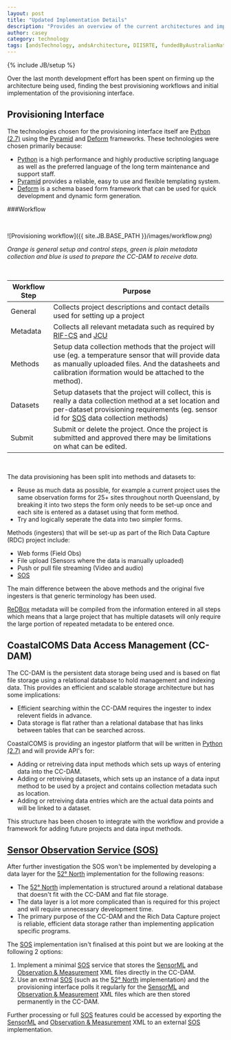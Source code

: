 ```yaml
---
layout: post
title: "Updated Implementation Details"
description: "Provides an overview of the current architectures and implementation details of the TDH-DC24 Rich Data Capture project."
author: casey
category: technology
tags: [andsTechnology, andsArchitecture, DIISRTE, fundedByAustralianNationalDataService, andsApps, DC24, richDataCapture, RDC]
---
```

{% include JB/setup %}

Over the last month development effort has been spent on firming up the architecture being used, finding the best provisioning workflows and initial implementation of the provisioning interface. 

Provisioning Interface
----------------------
The technologies chosen for the provisioning interface itself are [Python (2.7)](http://www.python.org/) using the [Pyramid](http://docs.pylonsproject.org/en/latest/docs/pyramid.html) and [Deform](http://docs.pylonsproject.org/projects/deform/en/latest/?awesome) frameworks.  These technologies were chosen primarily because:
- [Python](http://www.python.org/) is a high performance and highly productive scripting language as well as the preferred language of the long term maintenance and support staff.
- [Pyramid](http://docs.pylonsproject.org/en/latest/docs/pyramid.html) provides a reliable, easy to use and flexible templating system.
- [Deform](http://docs.pylonsproject.org/projects/deform/en/latest/?awesome) is a schema based form framework that can be used for quick development and dynamic form generation.



###Workflow

</br>

![Provisioning workflow]({{ site.JB.BASE_PATH }}/images/workflow.png)

_Orange is general setup and control steps, green is plain metadata collection and blue is used to prepare the CC-DAM to receive data._

</br>

|Workflow Step | Purpose | 
|--- | ---
|General| Collects project descriptions and contact details used for setting up a project|
|Metadata| Collects all relevant metadata such as required by [RIF-CS](www.ands.org.au/training/rif-cs/index.html) and [JCU](www.jcu.edu.au) |
|Methods| Setup data collection methods that the project will use (eg. a temperature sensor that will provide data as manually uploaded files. And the datasheets and calibration iformation would be attached to the method).|
|Datasets| Setup datasets that the project will collect, this is really a data collection method at a set location and per-dataset provisioning requirements (eg. sensor id for [SOS](http://www.opengeospatial.org/standards/sos) data collection methods) |
|Submit| Submit or delete the project.  Once the project is submitted and approved there may be limitations on what can be edited. |

</br>

The data provisioning has been split into methods and datasets to:
- Reuse as much data as possible, for example a current project uses the same observation forms for 25+ sites throughout north Queensland, by breaking it into two steps the form only needs to be set-up once and each site is entered as a dataset using that form method.
- Try and logically seperate the data into two simpler forms.

Methods (ingesters) that will be set-up as part of the Rich Data Capture (RDC) project include:
- Web forms (Field Obs)
- File upload (Sensors where the data is manually uploaded)
- Push or pull file streaming (Video and audio)
- [SOS](http://www.opengeospatial.org/standards/sos)

The main difference between the above methods and the original five ingesters is that generic terminology has been used.

[ReDBox](http://www.redboxresearchdata.com.au/) metadata will be compiled from the information entered in all steps which means that a large project that has multiple datasets will only require the large portion of repeated metadata to be entered once. 



CoastalCOMS Data Access Management (CC-DAM)
-------------------------------------------
The CC-DAM is the persistent data storage being used and is based on flat file storage using a relational database to hold management and indexing data.  This provides an efficient and scalable storage architecture but has some implications:
- Efficient searching within the CC-DAM requires the ingester to index relevent fields in advance.
- Data storage is flat rather than a relational database that has links between tables that can be searched across.

CoastalCOMS is providing an ingestor platform that will be written in [Python (2.7)](http://www.python.org/) and will provide API's for:
- Adding or retreiving data input methods which sets up ways of entering data into the CC-DAM.
- Adding or retreiving datasets, which sets up an instance of a data input method to be used by a project and contains collection metadata such as location.
- Adding or retreiving data entries which are the actual data points and will be linked to a dataset.

This structure has been chosen to integrate with the workflow and provide a framework for adding future projects and data input methods.  

[Sensor Observation Service (SOS)](http://www.opengeospatial.org/standards/sos)
--------------------------------
After further investigation the SOS won't be implemented by developing a data layer for the [52&#176; North](http://52north.org/) implementation for the following reasons:
- The [52&#176; North](http://52north.org/) implementation is structured around a relational database that doesn't fit with the CC-DAM and flat file storage.
- The data layer is a lot more complicated than is required for this project and will require unnecessary development time.  
- The primary purpose of the CC-DAM and the Rich Data Capture project is reliable, efficient data storage rather than implementing application specific programs.

The [SOS](http://www.opengeospatial.org/standards/sos) implementation isn't finalised at this point but we are looking at the following 2 options:
1. Implement a minimal [SOS](http://www.opengeospatial.org/standards/sos) service that stores the [SensorML](http://www.ogcnetwork.net/SensorML) and [Observation & Measurement](http://www.opengeospatial.org/standards/om) XML files directly in the CC-DAM.
2. Use an extrnal [SOS](http://www.opengeospatial.org/standards/sos) (such as the [52&#176; North](http://52north.org/) implementation) and the provisioning interface polls it regularly for the [SensorML](http://www.ogcnetwork.net/SensorML) and [Observation & Measurement](http://www.opengeospatial.org/standards/om) XML files which are then stored permanently in the CC-DAM.

Further processing or full [SOS](http://www.opengeospatial.org/standards/sos) features could be accessed by exporting the [SensorML](http://www.ogcnetwork.net/SensorML) and [Observation & Measurement](http://www.opengeospatial.org/standards/om) XML to an external [SOS](http://www.opengeospatial.org/standards/sos) implementation.

